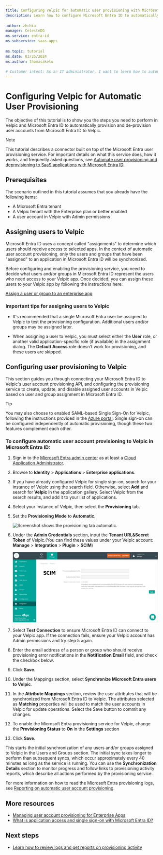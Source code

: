 ```yaml
---
title: Configuring Velpic for automatic user provisioning with Microsoft Entra ID
description: Learn how to configure Microsoft Entra ID to automatically provision and de-provision user accounts to Velpic.

author: zhchia
manager: CelesteDG
ms.service: entra-id
ms.subservice: saas-apps

ms.topic: tutorial
ms.date: 03/25/2024
ms.author: thomasakelo

# Customer intent: As an IT administrator, I want to learn how to automatically provision and deprovision user accounts from Microsoft Entra ID to Velpic so that I can streamline the user management process and ensure that users have the appropriate access to Velpic.
---
```


# Configuring Velpic for Automatic User Provisioning

The objective of this tutorial is to show you the steps you need to perform in Velpic and Microsoft Entra ID to automatically provision and de-provision user accounts from Microsoft Entra ID to Velpic.

> [!NOTE]
> This tutorial describes a connector built on top of the Microsoft Entra user provisioning service. For important details on what this service does, how it works, and frequently asked questions, see [Automate user provisioning and deprovisioning to SaaS applications with Microsoft Entra ID](~/identity/app-provisioning/user-provisioning.md).

## Prerequisites

The scenario outlined in this tutorial assumes that you already have the following items:

* A Microsoft Entra tenant
* A Velpic tenant with the Enterprise plan or better enabled
* A user account in Velpic with Admin permissions

## Assigning users to Velpic

Microsoft Entra ID uses a concept called "assignments" to determine which users should receive access to selected apps. In the context of automatic user account provisioning, only the users and groups that have been "assigned" to an application in Microsoft Entra ID will be synchronized. 

Before configuring and enabling the provisioning service, you need to decide what users and/or groups in Microsoft Entra ID represent the users who need access to your Velpic app. Once decided, you can assign these users to your Velpic app by following the instructions here:

[Assign a user or group to an enterprise app](~/identity/enterprise-apps/assign-user-or-group-access-portal.md)

### Important tips for assigning users to Velpic

* It's recommended that a single Microsoft Entra user be assigned to Velpic to test the provisioning configuration. Additional users and/or groups may be assigned later.

* When assigning a user to Velpic, you must select either the **User** role, or another valid application-specific role (if available) in the assignment dialog. The **Default Access** role doesn't work for provisioning, and these users are skipped.

## Configuring user provisioning to Velpic

This section guides you through connecting your Microsoft Entra ID to Velpic's user account provisioning API, and configuring the provisioning service to create, update, and disable assigned user accounts in Velpic based on user and group assignment in Microsoft Entra ID.

> [!TIP]
> You may also choose to enabled SAML-based Single Sign-On for Velpic, following the instructions provided in the [Azure portal](https://portal.azure.com). Single sign-on can be configured independently of automatic provisioning, though these two features complement each other.

<a name='to-configure-automatic-user-account-provisioning-to-velpic-in-azure-ad'></a>

### To configure automatic user account provisioning to Velpic in Microsoft Entra ID:

1. Sign in to the [Microsoft Entra admin center](https://entra.microsoft.com) as at least a [Cloud Application Administrator](~/identity/role-based-access-control/permissions-reference.md#cloud-application-administrator).
1. Browse to **Identity** > **Applications** > **Enterprise applications**.

2. If you have already configured Velpic for single sign-on, search for your instance of Velpic using the search field. Otherwise, select **Add** and search for **Velpic** in the application gallery. Select Velpic from the search results, and add it to your list of applications.

3. Select your instance of Velpic, then select the **Provisioning** tab.

4. Set the **Provisioning Mode** to **Automatic**.

    ![Screenshot shows the provisioning tab automatic.](common/provisioning-automatic.png "Provisioning tab")

5. Under the **Admin Credentials** section, input the **Tenant URL&Secret Token** of Velpic.(You can find these values under your Velpic account: **Manage** > **Integration** > **Plugin** > **SCIM**)

    ![Authorization Values](./media/velpic-provisioning-tutorial/Velpic2.png)

6. Select **Test Connection** to ensure Microsoft Entra ID can connect to your Velpic app. If the connection fails, ensure your Velpic account has Admin permissions and try step 5 again.

7. Enter the email address of a person or group who should receive provisioning error notifications in the **Notification Email** field, and check the checkbox below.

8. Click **Save**.

9. Under the Mappings section, select **Synchronize Microsoft Entra users to Velpic**.

10. In the **Attribute Mappings** section, review the user attributes that will be synchronized from Microsoft Entra ID to Velpic. The attributes selected as **Matching** properties will be used to match the user accounts in Velpic for update operations. Select the Save button to commit any changes.

11. To enable the Microsoft Entra provisioning service for Velpic, change the **Provisioning Status** to **On** in the **Settings** section

12. Click **Save**.

This starts the initial synchronization of any users and/or groups assigned to Velpic in the Users and Groups section. The initial sync takes longer to perform than subsequent syncs, which occur approximately every 40 minutes as long as the service is running. You can use the **Synchronization Details** section to monitor progress and follow links to provisioning activity reports, which describe all actions performed by the provisioning service.

For more information on how to read the Microsoft Entra provisioning logs, see [Reporting on automatic user account provisioning](~/identity/app-provisioning/check-status-user-account-provisioning.md).

## More resources

* [Managing user account provisioning for Enterprise Apps](~/identity/app-provisioning/configure-automatic-user-provisioning-portal.md)
* [What is application access and single sign-on with Microsoft Entra ID?](~/identity/enterprise-apps/what-is-single-sign-on.md)

## Next steps

* [Learn how to review logs and get reports on provisioning activity](~/identity/app-provisioning/check-status-user-account-provisioning.md)
